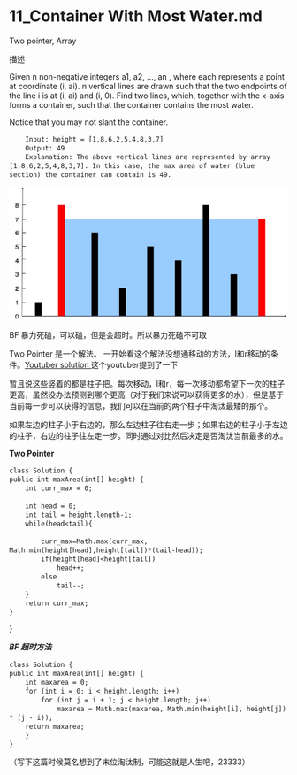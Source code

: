 # 11_Container With Most Water.md

Two pointer, Array

描述

Given n non-negative integers a1, a2, ..., an , where each represents a point at coordinate (i, ai). n vertical lines are drawn such that the two endpoints of the line i is at (i, ai) and (i, 0). Find two lines, which, together with the x-axis forms a container, such that the container contains the most water.

Notice that you may not slant the container.


        Input: height = [1,8,6,2,5,4,8,3,7]
        Output: 49
        Explanation: The above vertical lines are represented by array [1,8,6,2,5,4,8,3,7]. In this case, the max area of water (blue section) the container can contain is 49.


![Example](/leetcodenote/imgs/question_11.jpg)


BF 暴力死磕，可以磕，但是会超时。所以暴力死磕不可取

Two Pointer 是一个解法。
一开始看这个解法没想通移动的方法，l和r移动的条件。[Youtuber solution ](https://www.youtube.com/watch?v=TI3e-17YAlc) 这个youtuber提到了一下

暂且说这些竖着的都是柱子把。每次移动，l和r，每一次移动都希望下一次的柱子更高，虽然没办法预测到哪个更高（对于我们来说可以获得更多的水），但是基于当前每一步可以获得的信息，我们可以在当前的两个柱子中淘汰最矮的那个。

如果左边的柱子小于右边的，那么左边柱子往右走一步；如果右边的柱子小于左边的柱子，右边的柱子往左走一步。同时通过对比然后决定是否淘汰当前最多的水。


**Two Pointer**

    class Solution {
    public int maxArea(int[] height) {
        int curr_max = 0;
        
        int head = 0;
        int tail = height.length-1;
        while(head<tail){
            
            curr_max=Math.max(curr_max, Math.min(height[head],height[tail])*(tail-head));
            if(height[head]<height[tail])
                head++;
            else
                tail--;
        }
        return curr_max;
    }
}


***BF 超时方法***

    class Solution {
    public int maxArea(int[] height) {
        int maxarea = 0;
        for (int i = 0; i < height.length; i++)
            for (int j = i + 1; j < height.length; j++)
                maxarea = Math.max(maxarea, Math.min(height[i], height[j]) * (j - i));
        return maxarea;
        }
    }


（写下这篇时候莫名想到了末位淘汰制，可能这就是人生吧，23333）